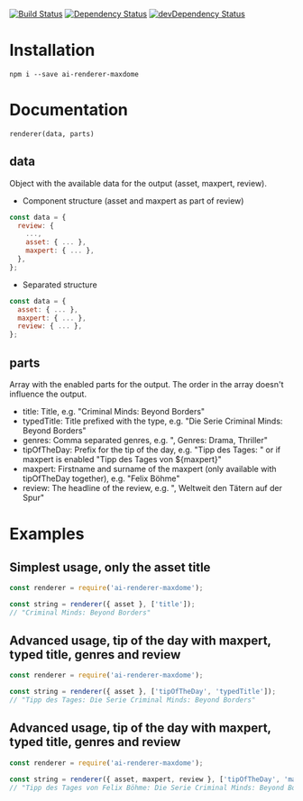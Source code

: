 [![Build Status](https://travis-ci.org/dragonprojects/ai-renderer-maxdome.svg?branch=master)](https://travis-ci.org/dragonprojects/ai-renderer-maxdome)
[![Dependency Status](https://david-dm.org/dragonprojects/ai-renderer-maxdome/status.svg)](https://david-dm.org/dragonprojects/ai-renderer-maxdome)
[![devDependency Status](https://david-dm.org/dragonprojects/ai-renderer-maxdome/dev-status.svg)](https://david-dm.org/dragonprojects/ai-renderer-maxdome?type=dev)

# Installation

`npm i --save ai-renderer-maxdome`


# Documentation

`renderer(data, parts)`

## data

Object with the available data for the output (asset, maxpert, review).

* Component structure (asset and maxpert as part of review)

```javascript
const data = { 
  review: { 
    ...,
    asset: { ... }, 
    maxpert: { ... }, 
  }, 
};
```

* Separated structure

```javascript
const data = { 
  asset: { ... }, 
  maxpert: { ... }, 
  review: { ... }, 
};
```

## parts

Array with the enabled parts for the output. The order in the array doesn't influence the output.

* title: Title, e.g. "Criminal Minds: Beyond Borders"
* typedTitle: Title prefixed with the type, e.g. "Die Serie Criminal Minds: Beyond Borders"
* genres: Comma separated genres, e.g. ", Genres: Drama, Thriller"
* tipOfTheDay: Prefix for the tip of the day, e.g. "Tipp des Tages: " or if maxpert is enabled "Tipp des Tages von ${maxpert}"
* maxpert: Firstname and surname of the maxpert (only available with tipOfTheDay together), e.g. "Felix Böhme"
* review: The headline of the review, e.g. ", Weltweit den Tätern auf der Spur"


# Examples

## Simplest usage, only the asset title

```javascript
const renderer = require('ai-renderer-maxdome');

const string = renderer({ asset }, ['title']);
// "Criminal Minds: Beyond Borders"
```


## Advanced usage, tip of the day with maxpert, typed title, genres and review

```javascript
const renderer = require('ai-renderer-maxdome');

const string = renderer({ asset }, ['tipOfTheDay', 'typedTitle']);
// "Tipp des Tages: Die Serie Criminal Minds: Beyond Borders"
```


## Advanced usage, tip of the day with maxpert, typed title, genres and review

```javascript
const renderer = require('ai-renderer-maxdome');

const string = renderer({ asset, maxpert, review }, ['tipOfTheDay', 'maxpert', 'typedTitle', 'review']);
// "Tipp des Tages von Felix Böhme: Die Serie Criminal Minds: Beyond Borders, Weltweit den Tätern auf der Spur"
```

